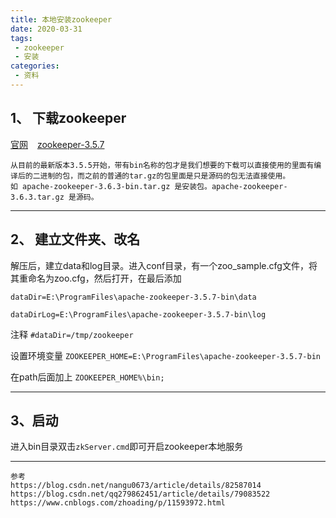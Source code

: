 ```yaml
---
title: 本地安装zookeeper
date: 2020-03-31
tags:
 - zookeeper
 - 安装
categories:
 - 资料
---
```



## 1、 下载zookeeper    

[官网]( https://downloads.apache.org/zookeeper/ ) &ensp; [zookeeper-3.5.7]( https://download.csdn.net/download/xu180/12303347 )

```
从目前的最新版本3.5.5开始，带有bin名称的包才是我们想要的下载可以直接使用的里面有编译后的二进制的包，而之前的普通的tar.gz的包里面是只是源码的包无法直接使用。
如 apache-zookeeper-3.6.3-bin.tar.gz 是安装包。apache-zookeeper-3.6.3.tar.gz 是源码。

```

*******

## 2、 建立文件夹、改名

解压后，建立data和log目录。进入conf目录，有一个zoo_sample.cfg文件，将其重命名为zoo.cfg，然后打开，在最后添加

`dataDir=E:\ProgramFiles\apache-zookeeper-3.5.7-bin\data`

`dataDirLog=E:\ProgramFiles\apache-zookeeper-3.5.7-bin\log`

注释 `#dataDir=/tmp/zookeeper`


设置环境变量
`ZOOKEEPER_HOME=E:\ProgramFiles\apache-zookeeper-3.5.7-bin`

在path后面加上  `ZOOKEEPER_HOME%\bin;`

*******

## 3、启动
进入bin目录双击`zkServer.cmd`即可开启zookeeper本地服务


*******

```
参考
https://blog.csdn.net/nangu0673/article/details/82587014
https://blog.csdn.net/qq279862451/article/details/79083522
https://www.cnblogs.com/zhoading/p/11593972.html

```
